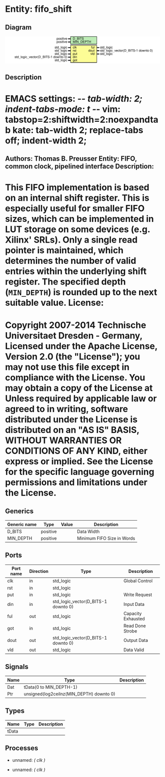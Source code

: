 # Entity: fifo_shift
## Diagram
![Diagram](fifo_shift.svg "Diagram")
## Description
EMACS settings: -*-  tab-width: 2; indent-tabs-mode: t -*-
vim: tabstop=2:shiftwidth=2:noexpandtab
kate: tab-width 2; replace-tabs off; indent-width 2;
=============================================================================
Authors:					Thomas B. Preusser
Entity:					FIFO, common clock, pipelined interface
Description:
-------------------------------------
This FIFO implementation is based on an internal shift register. This is
especially useful for smaller FIFO sizes, which can be implemented in LUT
storage on some devices (e.g. Xilinx' SRLs). Only a single read pointer is
maintained, which determines the number of valid entries within the
underlying shift register.
The specified depth (``MIN_DEPTH``) is rounded up to the next suitable value.
License:
=============================================================================
Copyright 2007-2014 Technische Universitaet Dresden - Germany,
Licensed under the Apache License, Version 2.0 (the "License");
you may not use this file except in compliance with the License.
You may obtain a copy of the License at
Unless required by applicable law or agreed to in writing, software
distributed under the License is distributed on an "AS IS" BASIS,
WITHOUT WARRANTIES OR CONDITIONS OF ANY KIND, either express or implied.
See the License for the specific language governing permissions and
limitations under the License.
=============================================================================
## Generics
| Generic name | Type     | Value | Description                |
| ------------ | -------- | ----- | -------------------------- |
| D_BITS       | positive |       | Data Width                 |
| MIN_DEPTH    | positive |       | Minimum FIFO Size in Words |
## Ports
| Port name | Direction | Type                                | Description        |
| --------- | --------- | ----------------------------------- | ------------------ |
| clk       | in        | std_logic                           | Global Control     |
| rst       | in        | std_logic                           |                    |
| put       | in        | std_logic                           | Write Request      |
| din       | in        | std_logic_vector(D_BITS-1 downto 0) | Input Data         |
| ful       | out       | std_logic                           | Capacity Exhausted |
| got       | in        | std_logic                           | Read Done Strobe   |
| dout      | out       | std_logic_vector(D_BITS-1 downto 0) | Output Data        |
| vld       | out       | std_logic                           | Data Valid         |
## Signals
| Name | Type                                     | Description |
| ---- | ---------------------------------------- | ----------- |
| Dat  | tData(0 to MIN_DEPTH-1)                  |             |
| Ptr  | unsigned(log2ceilnz(MIN_DEPTH) downto 0) |             |
## Types
| Name  | Type | Description |
| ----- | ---- | ----------- |
| tData |      |             |
## Processes
- unnamed: _( clk )_

- unnamed: _( clk )_

